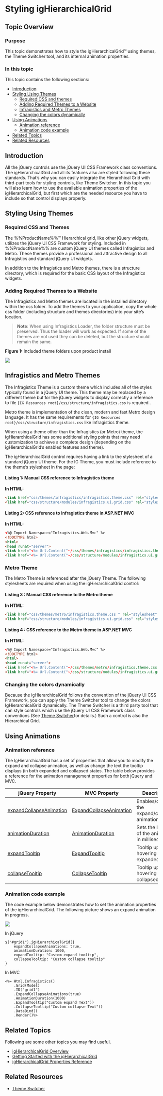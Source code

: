 ﻿<!--
|metadata|
{
    "fileName": "ighierarchicalgrid-styling-and-theming",
    "controlName": "igHierarchicalGrid",
    "tags": ["Grids","Styling","Theming"]
}
|metadata|
-->

# Styling igHierarchicalGrid

## Topic Overview
### Purpose
This topic demonstrates how to style the igHierarchicalGrid™ using themes, the Theme Switcher tool, and its internal animation properties.

### In this topic

This topic contains the following sections:

-   [Introduction](#introduction)
-   [Styling Using Themes](#styling_using_themes)
    -   [Required CSS and themes](#required_css)
    -   [Adding Required Themes to a Website](#adding_required_themes)
    -   [Infragistics and Metro Themes](#ig_theme)
    -   [Changing the colors dynamically](#changing_the_colors_dynamically)
-   [Using Animations](#using_animations)
    -   [Animation reference](#animation_reference)
    -   [Animation code example](#animation_code_example)
-   [Related Topics](#related_topics)
-   [Related Resources](#related_resources)

## <a id="introduction"></a> Introduction
All the jQuery controls use the jQuery UI CSS Framework class conventions. The igHierarchicalGrid and all its features also are styled following these standards. That’s why you can easily integrate the Hierarchical Grid with third-part tools for styling controls, like Theme Switcher. In this topic you will also learn how to use the available animation properties of the igHierarchicalGrid, but first which are the needed resource you have to include so that control displays properly.

## <a id="styling_using_themes"></a> Styling Using Themes 
### <a id="required_css"></a> Required CSS and Themes 

The %%ProductName%%™ Hierarchical grid, like other jQuery widgets, utilizes the jQuery UI CSS Framework for styling. Included in %%ProductName%% are custom jQuery UI themes called Infragistics and Metro. These themes provide a professional and attractive design to all Infragistics and standard jQuery UI widgets.

In addition to the Infragistics and Metro themes, there is a structure directory, which is required for the basic CSS layout of the Infragistics widgets.

### <a id="adding_required_themes"></a> Adding Required Themes to a Website 

The Infragistics and Metro themes are located in the installed directory within the css folder. To add the themes to your application, copy the whole css folder (including structure and themes directories) into your site’s location.

> **Note:** When using Infragistics Loader, the folder structure must be preserved. Thus the loader will work as expected. If some of the themes are not used they can be deleted, but the structure should remain the same.

**Figure 1:** Included theme folders upon product install

![](../../images/images/jQuery_Grid_Styling_and_Theming_2011.2_1.png)

## <a id="ig_theme"></a> Infragistics and Metro Themes 

The Infragistics Theme is a custom theme which includes all of the styles typically found in a jQuery UI theme. This theme may be replaced by a different theme but for the jQuery widgets to display correctly a reference to file `{IG Resources root}/css/structure/infragistics.css` is required..

Metro theme is implementation of the clean, modern and fast Metro design language. It has the same requirements for `{IG Resources root}/css/structure/infragistics.css` like Infragistics theme.

When using a theme other than the Infragistics (or Metro) theme, the igHierarchicalGrid has some additional styling points that may need customization to achieve a complete design (depending on the igHierarchicalGrid’s enabled features and theme).

The igHierarchicalGrid control requires having a link to the stylesheet of a standard jQuery UI theme. For the IG Theme, you must include reference to the theme’s stylesheet in the page:

#### Listing 1: Manual CSS reference to Infragistics theme

**In HTML:**

```html
<link href="css/themes/infragistics/infragistics.theme.css" rel="stylesheet" type="text/css" />
<link href="css/structure/modules/infragistics.ui.grid.css" rel="stylesheet" type="text/css" />
```

#### Listing 2: CSS reference to Infragistics theme in ASP.NET MVC

**In HTML:**

```html
<%@ Import Namespace="Infragistics.Web.Mvc" %>
<!DOCTYPE html>
<html>
<head runat="server">
<link href="<%= Url.Content("~/css/themes/infragistics/infragistics.theme.css") %>” rel="stylesheet" type="text/css" />
<link href="<%= Url.Content("~/css/structure/modules/infragistics.ui.grid.css") %>” rel="stylesheet" type="text/css" />
```

### Metro Theme

The Metro Theme is referenced after the jQuery Theme. The following stylesheets are required when using the igHierarchicalGrid control:

#### Listing 3 : Manual CSS reference to the Metro theme

**In HTML:**

```html
<link href="css/themes/metro/infragistics.theme.css " rel="stylesheet" type="text/css" />
<link href="css/structure/modules/infragistics.ui.grid.css" rel="stylesheet" type="text/css" />
```

#### Listing 4 : CSS reference to the Metro theme in ASP.NET MVC

**In HTML:**

```html
<%@ Import Namespace="Infragistics.Web.Mvc" %>
<!DOCTYPE html>
<html>
<head runat="server">
<link href="<%= Url.Content("~/css/themes/metro/infragistics.theme.css ") %>” rel="stylesheet"  type="text/css" />
<link href="<%= Url.Content("~/css/structure/modules/infragistics.ui.grid.css") %>” rel="stylesheet" type="text/css" />
```

### <a id="changing_the_colors_dynamically"></a> Changing the colors dynamically 

Because the igHierarchicalGrid follows the convention of the jQuery UI CSS Framework, you can apply the Theme Switcher tool to change the colors IgHierarchicalGrid dynamically. The Theme Switcher is a third party tool that can style controls which use the jQuery UI CSS Framework class conventions (See [Theme Switcher](http://docs.jquery.com/UI/Theming/ThemeSwitcher)for details.) Such a control is also the Hierarchical Grid.



## <a id="using_animations"></a> Using Animations 
### <a id="animation_reference"></a> Animation reference 

The IgHierarchicalGrid has a set of properties that allow you to modify the expand and collapse animation, as well as change the text the tooltip displays (in both expanded and collapsed states. The table below provides a reference for the animation management properties for both jQuery and MVC.



jQuery Property | MVC Property | Description
---|---|---
[expandCollapseAnimation](%%jQueryApiUrl%%/ui.ighierarchicalgrid#options:expandCollapseAnimations) | [ExpandCollapseAnimation](Infragistics.Web.Mvc~Infragistics.Web.Mvc.GridModel~ExpandCollapseAnimations.html) | Enables/disables the expand/collapse animation.
[animationDuration](%%jQueryApiUrl%%/ui.ighierarchicalgrid#options:animationDuration) | [AnimationDuration](Infragistics.Web.Mvc~Infragistics.Web.Mvc.GridModel~AnimationDuration.html) | Sets the length of the animation in milliseconds.
[expandTooltip](%%jQueryApiUrl%%/ui.ighierarchicalgrid#options:expandTooltip) | [ExpandTooltip](Infragistics.Web.Mvc~Infragistics.Web.Mvc.GridModel~ExpandTooltip.html) | Tooltip upon hovering over an expanded cell.
[collapseTooltip](%%jQueryApiUrl%%/ui.ighierarchicalgrid#options:collapseTooltip) | [CollapseTooltip](Infragistics.Web.Mvc~Infragistics.Web.Mvc.GridModel~CollapseTooltip.html) | Tooltip upon hovering over an collapsed cell.



### <a id="animation_code_example"></a> Animation code example 

The code example below demonstrates how to set the animation properties of the igHierarchicalGrid. The following picture shows an expand animation in progress.



![](images/igHierarchicalGrid_Styling_and_Theming_01.png)


In jQuery

```
$("#grid1").igHierarchicalGrid({
    expandCollapseAnimations: true,
    animationDuration: 1000,
    expandTooltip: "Custom expand tooltip",
    collapseTooltip: "Custom collapse tooltip"
}

```

In MVC

```
<%= Html.Infragistics()
    .Grid(Model)
    .ID("grid1")
    .ExpandCollapseAnimations(true)
    .AnimationDuration(1000)
    .ExpandTooltip("Custom expand Text"))
    .CollapseTooltip("Custom collapse Text"))
    .DataBind()
    .Render()%>
```

## <a id="related_topics"></a> Related Topics 
Following are some other topics you may find useful.

-   [igHierarchicalGrid Overview](igHierarchicalGrid-Overview.html)
-   [Getting Started with the igHierarchicalGrid](igHierarchicalGrid-Initializing.html)
-   [igHierarchicalGrid Properties Reference](%%jQueryApiUrl%%/ui.ighierarchicalgrid#options)

## <a id="related_resources"></a> Related Resources 
-   [Theme Switcher](http://docs.jquery.com/UI/Theming/ThemeSwitcher)